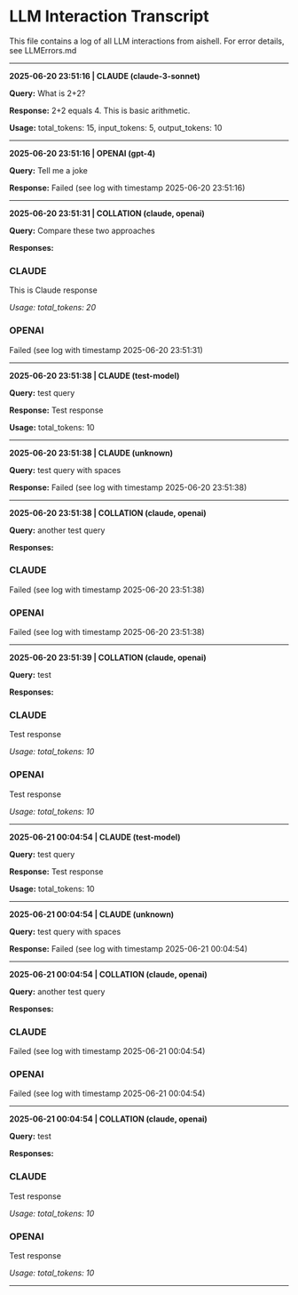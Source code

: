 # LLM Interaction Transcript

This file contains a log of all LLM interactions from aishell.
For error details, see LLMErrors.md

---

**2025-06-20 23:51:16 | CLAUDE (claude-3-sonnet)**

**Query:** What is 2+2?

**Response:**
2+2 equals 4. This is basic arithmetic.

**Usage:** total_tokens: 15, input_tokens: 5, output_tokens: 10

---
**2025-06-20 23:51:16 | OPENAI (gpt-4)**

**Query:** Tell me a joke

**Response:** Failed (see log with timestamp 2025-06-20 23:51:16)

---
**2025-06-20 23:51:31 | COLLATION (claude, openai)**

**Query:** Compare these two approaches

**Responses:**

### CLAUDE

This is Claude response

*Usage: total_tokens: 20*

### OPENAI

Failed (see log with timestamp 2025-06-20 23:51:31)

---
**2025-06-20 23:51:38 | CLAUDE (test-model)**

**Query:** test query

**Response:**
Test response

**Usage:** total_tokens: 10

---
**2025-06-20 23:51:38 | CLAUDE (unknown)**

**Query:** test query with spaces

**Response:** Failed (see log with timestamp 2025-06-20 23:51:38)

---
**2025-06-20 23:51:38 | COLLATION (claude, openai)**

**Query:** another test query

**Responses:**

### CLAUDE

Failed (see log with timestamp 2025-06-20 23:51:38)

### OPENAI

Failed (see log with timestamp 2025-06-20 23:51:38)

---
**2025-06-20 23:51:39 | COLLATION (claude, openai)**

**Query:** test

**Responses:**

### CLAUDE

Test response

*Usage: total_tokens: 10*

### OPENAI

Test response

*Usage: total_tokens: 10*

---
**2025-06-21 00:04:54 | CLAUDE (test-model)**

**Query:** test query

**Response:**
Test response

**Usage:** total_tokens: 10

---
**2025-06-21 00:04:54 | CLAUDE (unknown)**

**Query:** test query with spaces

**Response:** Failed (see log with timestamp 2025-06-21 00:04:54)

---
**2025-06-21 00:04:54 | COLLATION (claude, openai)**

**Query:** another test query

**Responses:**

### CLAUDE

Failed (see log with timestamp 2025-06-21 00:04:54)

### OPENAI

Failed (see log with timestamp 2025-06-21 00:04:54)

---
**2025-06-21 00:04:54 | COLLATION (claude, openai)**

**Query:** test

**Responses:**

### CLAUDE

Test response

*Usage: total_tokens: 10*

### OPENAI

Test response

*Usage: total_tokens: 10*

---
